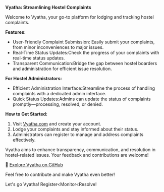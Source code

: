 
**Vyatha: Streamlining Hostel Complaints**

Welcome to Vyatha, your go-to platform for lodging and tracking hostel complaints. 

**Features:**
- User-Friendly Complaint Submission: Easily submit your complaints, from minor inconveniences to major issues.
- Real-Time Status Updates:Check the progress of your complaints with real-time status updates.
- Transparent Communication:Bridge the gap between hostel boarders and administration for efficient issue resolution.

**For Hostel Administrators:**
- Efficient Administration Interface:Streamline the process of handling complaints with a dedicated admin interface.
- Quick Status Updates:Admins can update the status of complaints promptly—processing, resolved, or denied.

**How to Get Started:**
1. Visit [Vyatha.com](https://www.vyatha.com) and create your account.
2. Lodge your complaints and stay informed about their status.
3. Administrators can register to manage and address complaints effectively.

Vyatha aims to enhance transparency, communication, and resolution in hostel-related issues. Your feedback and contributions are welcome!

🔗 [Explore Vyatha on GitHub](https://vyatha-ui.onrender.com)

Feel free to contribute and make Vyatha even better! 

Let's go Vyatha! Register<Monitor<Resolve!


